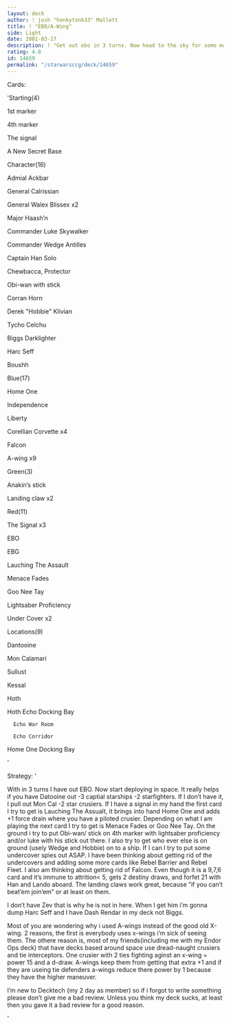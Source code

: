 ```yaml
---
layout: deck
author: ! josh "honkytonk33" Mallett
title: ! "EBO/A-Wing"
side: Light
date: 2001-03-17
description: ! "Get out ebo in 3 turns. Now head to the sky for some massive drains."
rating: 4.0
id: 14659
permalink: "/starwarsccg/deck/14659"
---
```

Cards: 

'Starting(4)


1st marker

4th marker

The signal

A New Secret Base



Character(16)


Admial Ackbar

General Calrissian

General Walex Blissex x2

Major Haash’n

Commander Luke Skywalker

Commander Wedge Antilles

Captain Han Solo

Chewbacca, Protector

Obi-wan with stick

Corran Horn

Derek "Hobbie" Klivian

Tycho Celchu

Biggs Darklighter

Harc Seff

Boushh


Blue(17)


Home One

Independence

Liberty

Corellian Corvette x4

Falcon

A-wing x9


Green(3)


Anakin’s stick

Landing claw x2


Red(11)


The Signal x3

EBO

EBG

Lauching The Assault

Menace Fades

Goo Nee Tay

Lightsaber Proficiency

Under Cover x2


Locations(9)


Dantooine

Mon Calamari

Sullust

Kessal

Hoth

Hoth Echo Docking Bay

      Echo War Room

      Echo Corridor

Home One Docking Bay

'

Strategy: '

With in 3 turns I have out EBO. Now start deploying in space. It really helps if you have Datooine out -3 captial starships -2 starfighters. If I don’t have it, I pull out Mon Cal -2 star crusiers. If I have a signal in my hand the first card I try to get is Lauching The Assualt, it brings into hand Home One and adds +1 force drain where you have a piloted crusier. Depending on what I am playing the next card I try to get is Menace Fades or Goo Nee Tay. On the ground i try to put Obi-wan/ stick on 4th marker with lightsaber proficiency and/or luke with his stick out there. I also try to get who ever else is on ground (usely Wedge and Hobbie) on to a ship. If I can I try to put some  undercover spies out ASAP. I have been thinking about getting rid of the undercovers and adding some more cards like Rebel Barrier and Rebel Fleet. I also am thinking about getting rid of Falcon. Even though it is a 9,7,6 card and it’s immune to attrition< 5, gets 2 destiny draws, and forfet 21 with Han and Lando aboard. The landing claws work great, because ”if you can’t beat’em join’em” or at least on them. 


I don’t have Zev that is why he is not in here. When I get him i’m gonna dump Harc Seff and I have Dash Rendar in my deck not Biggs.


Most of you are wondering why i used A-wings instead of the good old X-wing. 2 reasons, the first is everybody uses x-wings i’m sick of seeing them. The othere reason is, most of my friends(including me with my Endor Ops deck) that have decks based around space use dread-naught crusiers and tie interceptors. One crusier with 2 ties fighting aginst an x-wing = power 15 and a d-draw. A-wings keep them from getting that extra +1 and if they are useing tie defenders a-wings reduce there power by 1 because they have the higher maneuver.


I’m new to Decktech {my 2 day as member) so if i forgot to write something please don’t give me a bad review. Unless you think my deck sucks, at least then you gave it a bad review for a good reason.



'

